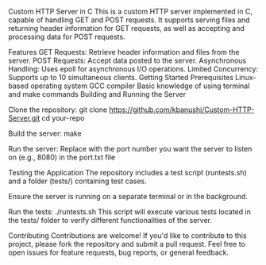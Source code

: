Custom HTTP Server in C
This is a custom HTTP server implemented in C, capable of handling GET and POST requests. It supports serving files and returning header information for GET requests, as well as accepting and processing data for POST requests.

Features
GET Requests: Retrieve header information and files from the server.
POST Requests: Accept data posted to the server.
Asynchronous Handling: Uses epoll for asynchronous I/O operations.
Limited Concurrency: Supports up to 10 simultaneous clients.
Getting Started
Prerequisites
Linux-based operating system
GCC compiler
Basic knowledge of using terminal and make commands
Building and Running the Server

Clone the repository:
git clone https://github.com/kbanushi/Custom-HTTP-Server.git
cd your-repo

Build the server:
make

Run the server:
Replace <port> with the port number you want the server to listen on (e.g., 8080) in the port.txt file

Testing the Application
The repository includes a test script (runtests.sh) and a folder (tests/) containing test cases.

Ensure the server is running on a separate terminal or in the background.

Run the tests:
./runtests.sh
This script will execute various tests located in the tests/ folder to verify different functionalities of the server.

Contributing
Contributions are welcome! If you'd like to contribute to this project, please fork the repository and submit a pull request. Feel free to open issues for feature requests, bug reports, or general feedback.
